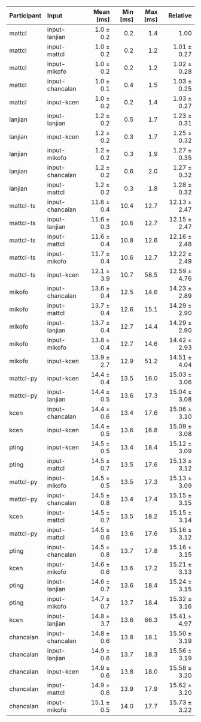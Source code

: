 | Participant | Input | Mean [ms] | Min [ms] | Max [ms] | Relative |
|:---|:---|---:|---:|---:|---:|
| mattcl | input-lanjian | 1.0 ± 0.2 | 0.2 | 1.4 | 1.00 |
| mattcl | input-mattcl | 1.0 ± 0.2 | 0.2 | 1.2 | 1.01 ± 0.27 |
| mattcl | input-mikofo | 1.0 ± 0.2 | 0.2 | 1.2 | 1.02 ± 0.28 |
| mattcl | input-chancalan | 1.0 ± 0.1 | 0.4 | 1.5 | 1.03 ± 0.25 |
| mattcl | input-kcen | 1.0 ± 0.2 | 0.2 | 1.4 | 1.03 ± 0.27 |
| lanjian | input-lanjian | 1.2 ± 0.2 | 0.5 | 1.7 | 1.23 ± 0.31 |
| lanjian | input-kcen | 1.2 ± 0.2 | 0.3 | 1.7 | 1.25 ± 0.32 |
| lanjian | input-mikofo | 1.2 ± 0.2 | 0.3 | 1.9 | 1.27 ± 0.35 |
| lanjian | input-chancalan | 1.2 ± 0.2 | 0.6 | 2.0 | 1.27 ± 0.32 |
| lanjian | input-mattcl | 1.2 ± 0.2 | 0.3 | 1.8 | 1.28 ± 0.32 |
| mattcl-ts | input-chancalan | 11.6 ± 0.4 | 10.4 | 12.7 | 12.13 ± 2.47 |
| mattcl-ts | input-lanjian | 11.6 ± 0.3 | 10.6 | 12.7 | 12.15 ± 2.47 |
| mattcl-ts | input-mattcl | 11.6 ± 0.4 | 10.8 | 12.6 | 12.16 ± 2.48 |
| mattcl-ts | input-mikofo | 11.7 ± 0.4 | 10.6 | 12.7 | 12.22 ± 2.49 |
| mattcl-ts | input-kcen | 12.1 ± 3.9 | 10.7 | 58.5 | 12.59 ± 4.76 |
| mikofo | input-chancalan | 13.6 ± 0.4 | 12.5 | 14.6 | 14.23 ± 2.89 |
| mikofo | input-mattcl | 13.7 ± 0.4 | 12.6 | 15.1 | 14.29 ± 2.90 |
| mikofo | input-lanjian | 13.7 ± 0.4 | 12.7 | 14.4 | 14.29 ± 2.90 |
| mikofo | input-mikofo | 13.8 ± 0.4 | 12.7 | 14.6 | 14.42 ± 2.93 |
| mikofo | input-kcen | 13.9 ± 2.7 | 12.9 | 51.2 | 14.51 ± 4.04 |
| mattcl-py | input-kcen | 14.4 ± 0.4 | 13.5 | 16.0 | 15.03 ± 3.06 |
| mattcl-py | input-lanjian | 14.4 ± 0.5 | 13.6 | 17.3 | 15.04 ± 3.08 |
| kcen | input-chancalan | 14.4 ± 0.6 | 13.4 | 17.6 | 15.06 ± 3.10 |
| kcen | input-kcen | 14.4 ± 0.5 | 13.6 | 16.8 | 15.09 ± 3.08 |
| pting | input-kcen | 14.5 ± 0.5 | 13.4 | 18.4 | 15.12 ± 3.09 |
| pting | input-mattcl | 14.5 ± 0.7 | 13.5 | 17.6 | 15.13 ± 3.12 |
| mattcl-py | input-mikofo | 14.5 ± 0.5 | 13.5 | 17.3 | 15.13 ± 3.09 |
| mattcl-py | input-chancalan | 14.5 ± 0.8 | 13.4 | 17.4 | 15.15 ± 3.15 |
| kcen | input-mattcl | 14.5 ± 0.7 | 13.5 | 18.2 | 15.15 ± 3.14 |
| mattcl-py | input-mattcl | 14.5 ± 0.6 | 13.6 | 17.6 | 15.16 ± 3.12 |
| pting | input-chancalan | 14.5 ± 0.8 | 13.7 | 17.8 | 15.16 ± 3.15 |
| kcen | input-mikofo | 14.6 ± 0.6 | 13.6 | 17.2 | 15.21 ± 3.13 |
| pting | input-lanjian | 14.6 ± 0.7 | 13.6 | 18.4 | 15.24 ± 3.15 |
| pting | input-mikofo | 14.7 ± 0.7 | 13.7 | 18.4 | 15.32 ± 3.16 |
| kcen | input-lanjian | 14.8 ± 3.7 | 13.6 | 66.3 | 15.41 ± 4.97 |
| chancalan | input-chancalan | 14.8 ± 0.6 | 13.8 | 18.1 | 15.50 ± 3.19 |
| chancalan | input-lanjian | 14.9 ± 0.6 | 13.7 | 18.3 | 15.56 ± 3.19 |
| chancalan | input-kcen | 14.9 ± 0.6 | 13.8 | 18.0 | 15.58 ± 3.20 |
| chancalan | input-mattcl | 14.9 ± 0.6 | 13.9 | 17.9 | 15.62 ± 3.20 |
| chancalan | input-mikofo | 15.1 ± 0.5 | 14.0 | 17.7 | 15.73 ± 3.22 |
